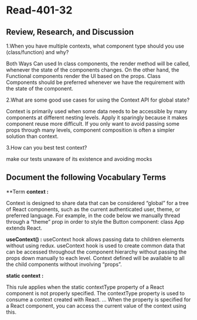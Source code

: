 # Read-401-32

## Review, Research, and Discussion

1.When you have multiple contexts, what component type should you use (class/function) and why?

Both Ways Can used In class components, the render method will be called, whenever the state of the components changes. On the other hand, the Functional components render the UI based on the props. Class Components should be preferred whenever we have the requirement with the state of the component.


2.What are some good use cases for using the Context API for global state?


Context is primarily used when some data needs to be accessible by many components at different nesting levels. Apply it sparingly because it makes component reuse more difficult. If you only want to avoid passing some props through many levels, component composition is often a simpler solution than context.

3.How can you best test context?

 make our tests unaware of its existence and avoiding mocks


## Document the following Vocabulary Terms
**Term
**context :**

Context is designed to share data that can be considered “global” for a tree of React components, such as the current authenticated user, theme, or preferred language. For example, in the code below we manually thread through a “theme” prop in order to style the Button component: class App extends React.

**useContext() :**
useContext hook allows passing data to children elements without using redux. useContext hook is used to create common data that can be accessed throughout the component hierarchy without passing the props down manually to each level. Context defined will be available to all the child components without involving “props”.


**static context :**

This rule applies when the static contextType property of a React component is not properly specified. The contextType property is used to consume a context created with React. ... When the property is specified for a React component, you can access the current value of the context using this.